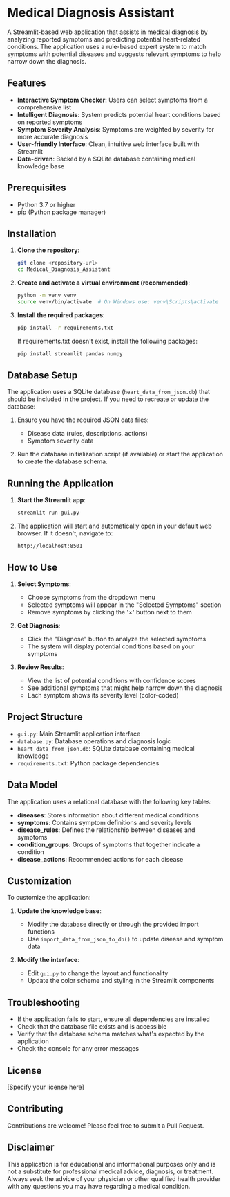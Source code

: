 # Medical Diagnosis Assistant

A Streamlit-based web application that assists in medical diagnosis by analyzing reported symptoms and predicting potential heart-related conditions. The application uses a rule-based expert system to match symptoms with potential diseases and suggests relevant symptoms to help narrow down the diagnosis.

## Features

- **Interactive Symptom Checker**: Users can select symptoms from a comprehensive list
- **Intelligent Diagnosis**: System predicts potential heart conditions based on reported symptoms
- **Symptom Severity Analysis**: Symptoms are weighted by severity for more accurate diagnosis
- **User-friendly Interface**: Clean, intuitive web interface built with Streamlit
- **Data-driven**: Backed by a SQLite database containing medical knowledge base

## Prerequisites

- Python 3.7 or higher
- pip (Python package manager)

## Installation

1. **Clone the repository**:
   ```bash
   git clone <repository-url>
   cd Medical_Diagnosis_Assistant
   ```

2. **Create and activate a virtual environment (recommended)**:
   ```bash
   python -m venv venv
   source venv/bin/activate  # On Windows use: venv\Scripts\activate
   ```

3. **Install the required packages**:
   ```bash
   pip install -r requirements.txt
   ```
   
   If requirements.txt doesn't exist, install the following packages:
   ```bash
   pip install streamlit pandas numpy
   ```

## Database Setup

The application uses a SQLite database (`heart_data_from_json.db`) that should be included in the project. If you need to recreate or update the database:

1. Ensure you have the required JSON data files:
   - Disease data (rules, descriptions, actions)
   - Symptom severity data

2. Run the database initialization script (if available) or start the application to create the database schema.

## Running the Application

1. **Start the Streamlit app**:
   ```bash
   streamlit run gui.py
   ```

2. The application will start and automatically open in your default web browser. If it doesn't, navigate to:
   ```
   http://localhost:8501
   ```

## How to Use

1. **Select Symptoms**:
   - Choose symptoms from the dropdown menu
   - Selected symptoms will appear in the "Selected Symptoms" section
   - Remove symptoms by clicking the '×' button next to them

2. **Get Diagnosis**:
   - Click the "Diagnose" button to analyze the selected symptoms
   - The system will display potential conditions based on your symptoms

3. **Review Results**:
   - View the list of potential conditions with confidence scores
   - See additional symptoms that might help narrow down the diagnosis
   - Each symptom shows its severity level (color-coded)

## Project Structure

- `gui.py`: Main Streamlit application interface
- `database.py`: Database operations and diagnosis logic
- `heart_data_from_json.db`: SQLite database containing medical knowledge
- `requirements.txt`: Python package dependencies

## Data Model

The application uses a relational database with the following key tables:

- **diseases**: Stores information about different medical conditions
- **symptoms**: Contains symptom definitions and severity levels
- **disease_rules**: Defines the relationship between diseases and symptoms
- **condition_groups**: Groups of symptoms that together indicate a condition
- **disease_actions**: Recommended actions for each disease

## Customization

To customize the application:

1. **Update the knowledge base**:
   - Modify the database directly or through the provided import functions
   - Use `import_data_from_json_to_db()` to update disease and symptom data

2. **Modify the interface**:
   - Edit `gui.py` to change the layout and functionality
   - Update the color scheme and styling in the Streamlit components

## Troubleshooting

- If the application fails to start, ensure all dependencies are installed
- Check that the database file exists and is accessible
- Verify that the database schema matches what's expected by the application
- Check the console for any error messages

## License

[Specify your license here]

## Contributing

Contributions are welcome! Please feel free to submit a Pull Request.

## Disclaimer

This application is for educational and informational purposes only and is not a substitute for professional medical advice, diagnosis, or treatment. Always seek the advice of your physician or other qualified health provider with any questions you may have regarding a medical condition.
